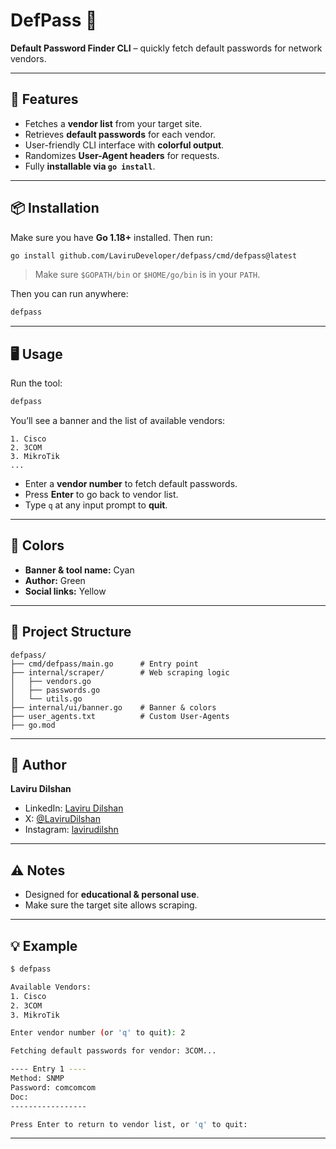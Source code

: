 # DefPass 🔑

**Default Password Finder CLI** – quickly fetch default passwords for network vendors.

---

## 🚀 Features

* Fetches a **vendor list** from your target site.
* Retrieves **default passwords** for each vendor.
* User-friendly CLI interface with **colorful output**.
* Randomizes **User-Agent headers** for requests.
* Fully **installable via `go install`**.

---

## 📦 Installation

Make sure you have **Go 1.18+** installed. Then run:

```bash
go install github.com/LaviruDeveloper/defpass/cmd/defpass@latest
```

> Make sure `$GOPATH/bin` or `$HOME/go/bin` is in your `PATH`.

Then you can run anywhere:

```bash
defpass
```

---

## 🖥 Usage

Run the tool:

```bash
defpass
```

You’ll see a banner and the list of available vendors:

```
1. Cisco
2. 3COM
3. MikroTik
...
```

* Enter a **vendor number** to fetch default passwords.
* Press **Enter** to go back to vendor list.
* Type `q` at any input prompt to **quit**.

---

## 🎨 Colors

* **Banner & tool name:** Cyan
* **Author:** Green
* **Social links:** Yellow

---

## 🔧 Project Structure

```
defpass/
├── cmd/defpass/main.go      # Entry point
├── internal/scraper/        # Web scraping logic
│   ├── vendors.go
│   ├── passwords.go
│   └── utils.go
├── internal/ui/banner.go    # Banner & colors
├── user_agents.txt          # Custom User-Agents
├── go.mod
```

---

## 👤 Author

**Laviru Dilshan**

* LinkedIn: [Laviru Dilshan](https://linkedin.com/in/lavirudilshan)
* X: [@LaviruDilshan](https://x.com/LaviruDilshan)
* Instagram: [lavirudilshn](https://instagram.com/lavirudilshn)

---

## ⚠️ Notes

* Designed for **educational & personal use**.
* Make sure the target site allows scraping.

---

## 💡 Example

```bash
$ defpass

Available Vendors:
1. Cisco
2. 3COM
3. MikroTik

Enter vendor number (or 'q' to quit): 2

Fetching default passwords for vendor: 3COM...

---- Entry 1 ----
Method: SNMP
Password: comcomcom
Doc: 
-----------------

Press Enter to return to vendor list, or 'q' to quit:
```

---
